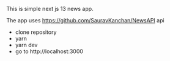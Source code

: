 This is simple next js 13 news app.

The app uses https://github.com/SauravKanchan/NewsAPI api

- clone repository 
- yarn
- yarn dev 
- go to http://localhost:3000

